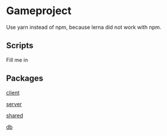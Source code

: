 # Gameproject

Use yarn instead of npm, because lerna did not work with npm.

## Scripts
Fill me in

## Packages
[client](/packages/client/README.md)

[server](packages/server/README.md)

[shared](packages/shared/README.md)

[db](packages/db/README.md)
